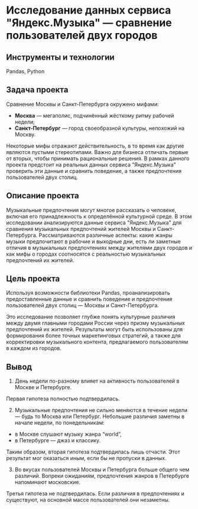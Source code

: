 # Исследование данных сервиса "Яндекс.Музыка" — сравнение пользователей двух городов

## Инструменты и технологии
Pandas, Python

## Задача проекта
Сравнение Москвы и Санкт-Петербурга окружено мифами:
- **Москва** — мегаполис, подчинённый жёсткому ритму рабочей недели;
- **Санкт-Петербург** — город своеобразной культуры, непохожий на Москву.

Некоторые мифы отражают действительность, в то время как другие являются пустыми стереотипами. Важно для бизнеса отличать первые от вторых, чтобы принимать рациональные решения. В рамках данного проекта предстоит на реальных данных сервиса "Яндекс.Музыка" проверить эти данные и сравнить поведение, а также предпочтения пользователей двух столиц.

## Описание проекта
Музыкальные предпочтения могут многое рассказать о человеке, включая его принадлежность к определённой культурной среде. В этом исследовании анализируются данные сервиса "Яндекс.Музыка" для сравнения музыкальных предпочтений жителей Москвы и Санкт-Петербурга. Рассматриваются различные аспекты: какие жанры музыки предпочитают в рабочие и выходные дни, есть ли заметные отличия в музыкальных предпочтениях между жителями двух городов и как мифы о городах соотносятся с реальностью музыкальных предпочтений их жителей.

## Цель проекта
Используя возможности библиотеки Pandas, проанализировать предоставленные данные и сравнить поведение и предпочтения пользователей двух столиц — Москвы и Санкт-Петербурга.

Это исследование позволяет глубже понять культурные различия между двумя главными городами России через призму музыкальных предпочтений их жителей. Результаты могут быть использованы для формирования более точных маркетинговых стратегий, а также для корректировки музыкального контента, предлагаемого пользователям в каждом из городов.

## Вывод

1. День недели по-разному влияет на активность пользователей в Москве и Петербурге. 

Первая гипотеза полностью подтвердилась.

2. Музыкальные предпочтения не сильно меняются в течение недели — будь то Москва или Петербург. Небольшие различия заметны в начале недели, по понедельникам:
* в Москве слушают музыку жанра “world”,
* в Петербурге — джаз и классику.

Таким образом, вторая гипотеза подтвердилась лишь отчасти. Этот результат мог оказаться иным, если бы не пропуски в данных.

3. Во вкусах пользователей Москвы и Петербурга больше общего чем различий. Вопреки ожиданиям, предпочтения жанров в Петербурге напоминают московские.

Третья гипотеза не подтвердилась. Если различия в предпочтениях и существуют, на основной массе пользователей они незаметны.
